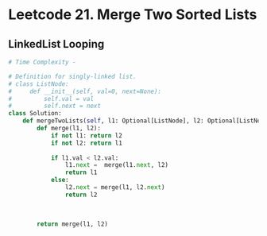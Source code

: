 # Leetcode 21. Merge Two Sorted Lists


## LinkedList Looping
```py
# Time Complexity - 

# Definition for singly-linked list.
# class ListNode:
#     def __init__(self, val=0, next=None):
#         self.val = val
#         self.next = next
class Solution:
    def mergeTwoLists(self, l1: Optional[ListNode], l2: Optional[ListNode]) -> Optional[ListNode]:
        def merge(l1, l2):
            if not l1: return l2
            if not l2: return l1
            
            if l1.val < l2.val:
                l1.next =  merge(l1.next, l2)
                return l1
            else:
                l2.next = merge(l1, l2.next)
                return l2
                
            
            
        return merge(l1, l2)
```

            
            
                
        